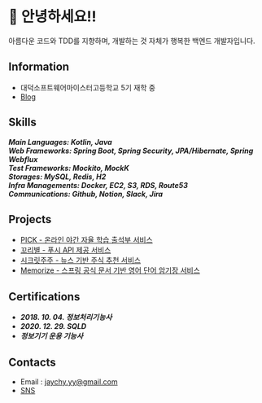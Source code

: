 # 🦑 안녕하세요!!
아름다운 코드와 TDD를 지향하며, 개발하는 것 자체가 행복한 백엔드 개발자입니다.  

## Information
- 대덕소프트웨어마이스터고등학교 5기 재학 중
- [Blog](https://velog.io/@dhwlddjgmanf)  

## Skills
***Main Languages: Kotlin, Java***  
***Web Frameworks: Spring Boot, Spring Security, JPA/Hibernate, Spring Webflux***  
***Test Frameworks: Mockito, MockK***  
***Storages: MySQL, Redis, H2***  
***Infra Managements: Docker, EC2, S3, RDS, Route53***  
***Communications: Github, Notion, Slack, Jira***  

## Projects
- [PICK - 온라인 야간 자율 학습 출석부 서비스](https://github.com/DSM-PICK/pick-server-Saturn)  
- [꼬리별 - 푸시 API 제공 서비스](https://github.com/KKoribyeol)  
- [시크릿주주 - 뉴스 기반 주식 추천 서비스](https://github.com/secret-juju/rosa)  
- [Memorize - 스프링 공식 문서 기반 영어 단어 암기장 서비스](https://github.com/jaychy-yy/memorize)  

## Certifications
- ***2018. 10. 04. 정보처리기능사***
- ***2020. 12. 29. SQLD***
- ***정보기기 운용 기능사***

## Contacts
- Email : jaychy.yy@gmail.com  
- [SNS](https://www.facebook.com/profile.php?id=100011390962545)   
